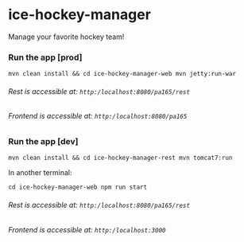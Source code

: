 # ice-hockey-manager
Manage your favorite hockey team!

### Run the app [prod]
`mvn clean install && cd ice-hockey-manager-web mvn jetty:run-war`

###### Rest is accessible at: `http:/localhost:8080/pa165/rest`

###### Frontend is accessible at: `http:/localhost:8080/pa165`

### Run the app [dev]

`mvn clean install && cd ice-hockey-manager-rest mvn tomcat7:run`

In another terminal:

`cd ice-hockey-manager-web npm run start`

###### Rest is accessible at: `http:/localhost:8080/pa165/rest`

###### Frontend is accessible at: `http:/localhost:3000`
